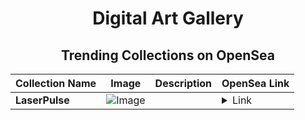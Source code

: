<div align="center">

# Digital Art Gallery

## Trending Collections on OpenSea

| Collection Name                       | Image                                                                                     | Description                       | OpenSea Link                                                                                          |
|---------------------------------------|-------------------------------------------------------------------------------------------|-----------------------------------|--------------------------------------------------------------------------------------------------------|
| **LaserPulse** | ![Image](https://i.seadn.io/s/raw/files/875dd80b4ba6ee418c34ebc6c6035c44.png?w=500&auto=format?w=200&auto=format) |  | <details><summary>Link</summary>[LaserPulse](https://opensea.io/collection/laserpulse)</details> |

</div>